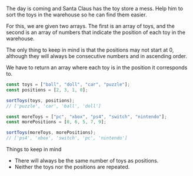The day is coming and Santa Claus has the toy store a mess. Help him to sort the toys in the warehouse so he can find them easier.

For this, we are given two arrays. The first is an array of toys, and the second is an array of numbers that indicate the position of each toy in the warehouse.

The only thing to keep in mind is that the positions may not start at 0, although they will always be consecutive numbers and in ascending order.

We have to return an array where each toy is in the position it corresponds to.

```js
const toys = ["ball", "doll", "car", "puzzle"];
const positions = [2, 3, 1, 0];

sortToys(toys, positions);
// ['puzzle', 'car', 'ball', 'doll']

const moreToys = ["pc", "xbox", "ps4", "switch", "nintendo"];
const morePositions = [8, 6, 5, 7, 9];

sortToys(moreToys, morePositions);
// ['ps4', 'xbox', 'switch', 'pc', 'nintendo']
```

Things to keep in mind

- There will always be the same number of toys as positions.
- Neither the toys nor the positions are repeated.
